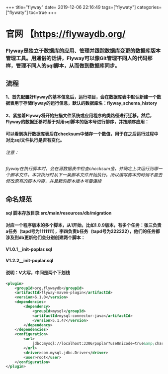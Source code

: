 +++
title="flyway"
date= 2019-12-06 22:16:49
tags=["flywaty"]
categories=["flywaty"]
toc=true
+++
# 官网 【https://flywaydb.org/
### Flyway是独立于数据库的应用、管理并跟踪数据库变更的数据库版本管理工具。用通俗的话讲，Flyway可以像Git管理不同人的代码那样，管理不同人的sql脚本，从而做到数据库同步。
## 流程
#### 1、首先配置好flyway的基本信息后，运行项目，会在数据库表中默认新建一个数据表用于存储flyway的运行信息，默认的数据库名：flyway_schema_history
#### 2、紧接着Flyway将开始扫描文件系统或应用程序的类路径进行迁移。然后，Flyway的数据迁移将基于对用sql脚本的版本号进行排序，并按顺序应用：
#### 可以看到执行数据库表后在checksum中储存一个数值，用于在之后运行过程中对比sql文件执行是否有变化。
###### 注意：
###### flyway在执行脚本时，会在源数据表中检查checksum值，并确定上次运行到哪一个脚本文件，本次执行时从下一条脚本文件开始执行。所以编写脚本的时候不要去修改原有的脚本内容，并且新的脚本版本号要连续
## 命名规范
#### sql 脚本存放目录:src/main/resources/db/migration
#### 对应一个程序版本的多个脚本，从1开始，比如1.0.9版本，有多个任务：张三负责a任务（tapd号为1111111），李四负责b任务（tapd号为222222），他们的任务都涉及到db更新他们会分别创建两个脚本：
#### V1.0.1__init-poplar.sql
#### V1.2.2__init-poplar.sql
#### 说明：V大写，中间是两个下划线

````xml
<plugin>
    <groupId>org.flywaydb</groupId>
    <artifactId>flyway-maven-plugin</artifactId>
    <version>6.1.0</version>
    <dependencies>
        <dependency>
            <groupId>mysql</groupId>
            <artifactId>mysql-connector-java</artifactId>
            <version>5.1.47</version>
        </dependency>
    </dependencies>
    <configuration>
        <url>
            jdbc:mysql://localhost:3306/poplar?useUnicode=true&amp;characterEncoding=UTF-8&amp;useSSL=false
        </url>
        <driver>com.mysql.jdbc.Driver</driver>
        <user>root</user>
    </configuration>
</plugin>
````